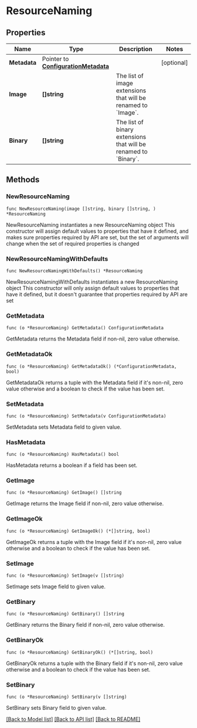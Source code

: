 # ResourceNaming

## Properties

Name | Type | Description | Notes
------------ | ------------- | ------------- | -------------
**Metadata** | Pointer to [**ConfigurationMetadata**](ConfigurationMetadata.md) |  | [optional] 
**Image** | **[]string** | The list of image extensions that will be renamed to &#x60;Image&#x60;. | 
**Binary** | **[]string** | The list of binary extensions that will be renamed to &#x60;Binary&#x60;. | 

## Methods

### NewResourceNaming

`func NewResourceNaming(image []string, binary []string, ) *ResourceNaming`

NewResourceNaming instantiates a new ResourceNaming object
This constructor will assign default values to properties that have it defined,
and makes sure properties required by API are set, but the set of arguments
will change when the set of required properties is changed

### NewResourceNamingWithDefaults

`func NewResourceNamingWithDefaults() *ResourceNaming`

NewResourceNamingWithDefaults instantiates a new ResourceNaming object
This constructor will only assign default values to properties that have it defined,
but it doesn't guarantee that properties required by API are set

### GetMetadata

`func (o *ResourceNaming) GetMetadata() ConfigurationMetadata`

GetMetadata returns the Metadata field if non-nil, zero value otherwise.

### GetMetadataOk

`func (o *ResourceNaming) GetMetadataOk() (*ConfigurationMetadata, bool)`

GetMetadataOk returns a tuple with the Metadata field if it's non-nil, zero value otherwise
and a boolean to check if the value has been set.

### SetMetadata

`func (o *ResourceNaming) SetMetadata(v ConfigurationMetadata)`

SetMetadata sets Metadata field to given value.

### HasMetadata

`func (o *ResourceNaming) HasMetadata() bool`

HasMetadata returns a boolean if a field has been set.

### GetImage

`func (o *ResourceNaming) GetImage() []string`

GetImage returns the Image field if non-nil, zero value otherwise.

### GetImageOk

`func (o *ResourceNaming) GetImageOk() (*[]string, bool)`

GetImageOk returns a tuple with the Image field if it's non-nil, zero value otherwise
and a boolean to check if the value has been set.

### SetImage

`func (o *ResourceNaming) SetImage(v []string)`

SetImage sets Image field to given value.


### GetBinary

`func (o *ResourceNaming) GetBinary() []string`

GetBinary returns the Binary field if non-nil, zero value otherwise.

### GetBinaryOk

`func (o *ResourceNaming) GetBinaryOk() (*[]string, bool)`

GetBinaryOk returns a tuple with the Binary field if it's non-nil, zero value otherwise
and a boolean to check if the value has been set.

### SetBinary

`func (o *ResourceNaming) SetBinary(v []string)`

SetBinary sets Binary field to given value.



[[Back to Model list]](../README.md#documentation-for-models) [[Back to API list]](../README.md#documentation-for-api-endpoints) [[Back to README]](../README.md)


